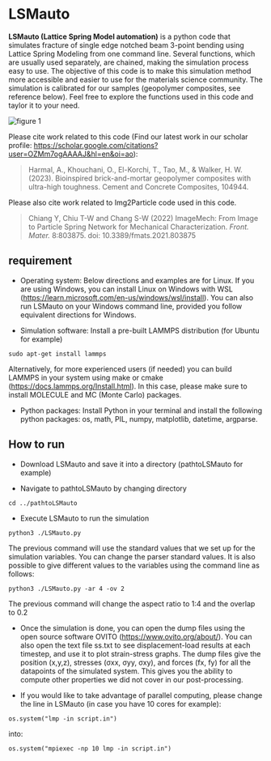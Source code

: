 # LSMauto

**LSMauto (Lattice Spring Model automation)** is a python code that simulates fracture of single edge notched beam 3-point bending using Lattice Spring Modeling from one command line. Several functions, which are usually used separately, are chained, making the simulation process easy to use. The objective of this code is to make this simulation method more accessible and easier to use for the materials science community. The simulation is calibrated for our samples (geopolymer composites, see reference below). Feel free to explore the functions used in this code and taylor it to your need.

![figure 1](https://user-images.githubusercontent.com/99771175/229556965-b8fd9a3d-34df-4529-ac82-106575c75bbc.jpg)

Please cite work related to this code (Find our latest work in our scholar profile: https://scholar.google.com/citations?user=OZMm7ogAAAAJ&hl=en&oi=ao):
> Harmal, A., Khouchani, O., El-Korchi, T., Tao, M., & Walker, H. W. (2023). Bioinspired brick-and-mortar geopolymer composites with ultra-high toughness. Cement and Concrete Composites, 104944.


Please also cite work related to Img2Particle code used in this code.
> Chiang Y, Chiu T-W and Chang S-W (2022) ImageMech: From Image to Particle Spring Network for Mechanical Characterization. *Front. Mater.* 8:803875. doi: 10.3389/fmats.2021.803875

## requirement

- Operating system: Below directions and examples are for Linux. If you are using Windows, you can install Linux on Windows with WSL (https://learn.microsoft.com/en-us/windows/wsl/install). You can also run LSMauto on your Windows command line, provided you follow equivalent directions for Windows.

- Simulation software: Install a pre-built LAMMPS distribution (for Ubuntu for example)

```sudo apt-get install lammps```

Alternatively, for more experienced users (if needed) you can build LAMMPS in your system using make or cmake (https://docs.lammps.org/Install.html). In this case, please make sure to install MOLECULE and MC (Monte Carlo) packages.

- Python packages: Install Python in your terminal and install the following python packages: os, math, PIL, numpy, matplotlib, datetime, argparse.

## How to run 

- Download LSMauto and save it into a directory (pathtoLSMauto for example)

- Navigate to pathtoLSMauto by changing directory

```cd ../pathtoLSMauto```

- Execute LSMauto to run the simulation

```python3 ./LSMauto.py```

The previous command will use the standard values that we set up for the simulation variables. You can change the parser standard values.
It is also possible to give different values to the variables using the command line as follows:

```python3 ./LSMauto.py -ar 4 -ov 2 ```

The previous command will change the aspect ratio to 1:4 and the overlap to 0.2

- Once the simulation is done, you can open the dump files using the open source software OVITO (https://www.ovito.org/about/).
You can also open the text file ss.txt to see displacement-load results at each timestep, and use it to plot strain-stress graphs.
The dump files give the position (x,y,z), stresses (σxx, σyy, σxy), and forces (fx, fy) for all the datapoints of the simulated system. This gives you the ability to compute other properties we did not cover in our post-processing.

- If you would like to take advantage of parallel computing, please change the line in LSMauto (in case you have 10 cores for example): 

```os.system("lmp -in script.in")```

into: 

```os.system("mpiexec -np 10 lmp -in script.in")```
